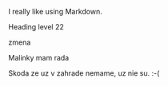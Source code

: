 I really like using Markdown.

Heading level 22

zmena

Malinky mam rada

Skoda ze uz v zahrade nemame, uz nie su.  :-(



